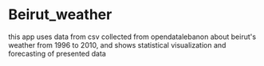 # Beirut_weather

this app uses data from csv collected from opendatalebanon about beirut's weather from 1996 to 2010, and shows statistical visualization and forecasting of presented data 
